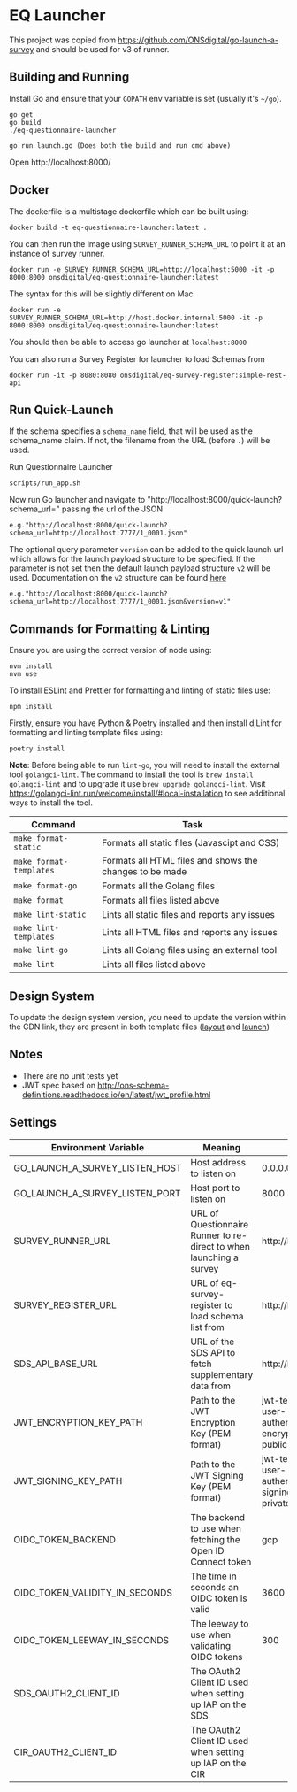 # EQ Launcher

This project was copied from https://github.com/ONSdigital/go-launch-a-survey and should be used for v3 of runner.

## Building and Running
Install Go and ensure that your `GOPATH` env variable is set (usually it's `~/go`).

```
go get
go build
./eq-questionnaire-launcher

go run launch.go (Does both the build and run cmd above)
```

Open http://localhost:8000/

## Docker
The dockerfile is a multistage dockerfile which can be built using:

```
docker build -t eq-questionnaire-launcher:latest .
```

You can then run the image using `SURVEY_RUNNER_SCHEMA_URL` to point it at an instance of survey runner.

```
docker run -e SURVEY_RUNNER_SCHEMA_URL=http://localhost:5000 -it -p 8000:8000 onsdigital/eq-questionnaire-launcher:latest
```

The syntax for this will be slightly different on Mac

```
docker run -e SURVEY_RUNNER_SCHEMA_URL=http://host.docker.internal:5000 -it -p 8000:8000 onsdigital/eq-questionnaire-launcher:latest
```

You should then be able to access go launcher at `localhost:8000`

You can also run a Survey Register for launcher to load Schemas from

```
docker run -it -p 8080:8080 onsdigital/eq-survey-register:simple-rest-api
```

## Run Quick-Launch
If the schema specifies a `schema_name` field, that will be used as the schema_name claim. If not, the filename from the URL (before `.`) will be used.

Run Questionnaire Launcher
```
scripts/run_app.sh
```
Now run Go launcher and navigate to "http://localhost:8000/quick-launch?schema_url=" passing the url of the JSON
```
e.g."http://localhost:8000/quick-launch?schema_url=http://localhost:7777/1_0001.json"
```

The optional query parameter `version` can be added to the quick launch url which allows for the launch payload structure to be specified. If the parameter is not set then the default launch payload structure `v2` will be used.
Documentation on the `v2` structure can be found [here](https://github.com/ONSdigital/ons-schema-definitions/blob/v3/docs/rm_to_eq_runner_payload_v2.rst)
```
e.g."http://localhost:8000/quick-launch?schema_url=http://localhost:7777/1_0001.json&version=v1"
```

## Commands for Formatting & Linting
Ensure you are using the correct version of node using:
``` shell
nvm install
nvm use
```
To install ESLint and Prettier for formatting and linting of static files use:
``` shell
npm install
```
Firstly, ensure you have Python & Poetry installed and then install djLint for formatting and linting template files using:
```shell
poetry install
```

 **Note**: Before being able to run `lint-go`,
you will need to install the external tool `golangci-lint`. The command to install the tool is
`brew install golangci-lint` and to upgrade it use `brew upgrade golangci-lint`. Visit
https://golangci-lint.run/welcome/install/#local-installation to see additional ways to install the tool.

| Command                 | Task                                                    |
|-------------------------|---------------------------------------------------------|
| `make format-static`    | Formats all static files (Javascipt and CSS)            |
| `make format-templates` | Formats all HTML files and shows the changes to be made |
| `make format-go`        | Formats all the Golang files                            |
| `make format`           | Formats all files listed above                          |
| `make lint-static`      | Lints all static files and reports any issues           |
| `make lint-templates`   | Lints all HTML files and reports any issues             |
| `make lint-go`          | Lints all Golang files using an external tool           |
| `make lint`             | Lints all files listed above                            |


## Design System
To update the design system version, you need to update the version within the CDN link, they are present in both template files ([layout](templates/layout.html:11) and [launch](templates/launch.html:381))

## Notes
* There are no unit tests yet
* JWT spec based on http://ons-schema-definitions.readthedocs.io/en/latest/jwt_profile.html

## Settings

| Environment Variable           | Meaning                                                             | Default                                                                |
|--------------------------------|---------------------------------------------------------------------|------------------------------------------------------------------------|
| GO_LAUNCH_A_SURVEY_LISTEN_HOST | Host address  to listen on                                          | 0.0.0.0                                                                |
| GO_LAUNCH_A_SURVEY_LISTEN_PORT | Host port to listen on                                              | 8000                                                                   |
| SURVEY_RUNNER_URL              | URL of Questionnaire Runner to re-direct to when launching a survey | http://localhost:5000                                                  |
| SURVEY_REGISTER_URL            | URL of eq-survey-register to load schema list from                  | http://localhost:8080                                                  |
| SDS_API_BASE_URL               | URL of the SDS API to fetch supplementary data from                 | http://localhost:5003                                                  |
| JWT_ENCRYPTION_KEY_PATH        | Path to the JWT Encryption Key (PEM format)                         | jwt-test-keys/sdc-user-authentication-encryption-sr-public-key.pem     |
| JWT_SIGNING_KEY_PATH           | Path to the JWT Signing Key (PEM format)                            | jwt-test-keys/sdc-user-authentication-signing-launcher-private-key.pem |
| OIDC_TOKEN_BACKEND             | The backend to use when fetching the Open ID Connect token          | gcp                                                                    |
| OIDC_TOKEN_VALIDITY_IN_SECONDS | The time in seconds an OIDC token is valid                          | 3600                                                                   |
| OIDC_TOKEN_LEEWAY_IN_SECONDS   | The leeway to use when validating OIDC tokens                       | 300                                                                    |
| SDS_OAUTH2_CLIENT_ID           | The OAuth2 Client ID used when setting up IAP on the SDS            |                                                                        |
| CIR_OAUTH2_CLIENT_ID           | The OAuth2 Client ID used when setting up IAP on the CIR            |                                                                        |
